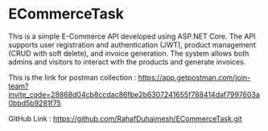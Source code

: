 # ECommerceTask


This is a simple E-Commerce API developed using ASP.NET Core. The API supports user registration and authentication (JWT), product management (CRUD with soft delete), and invoice generation. The system allows both admins and visitors to interact with the products and generate invoices.

This is the link for postman collection : 
https://app.getpostman.com/join-team?invite_code=28868d04cb8ccdac86fbe2b6307241655f788414daf7997603a0bbd5b9281f75

GitHub Link : 
https://github.com/RahafDuhaimesh/ECommerceTask.git
